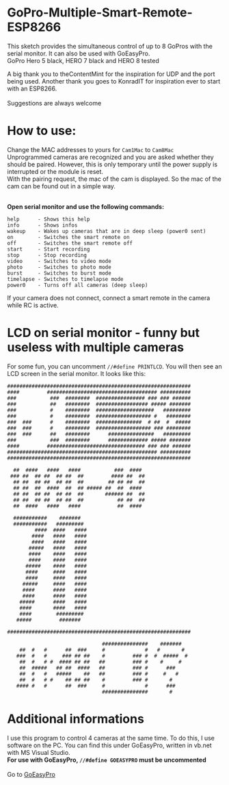 # GoPro-Multiple-Smart-Remote-ESP8266
This sketch provides the simultaneous control of up to 8 GoPros with the serial monitor. It can also be used with GoEasyPro.<br>
GoPro Hero 5 black, HERO 7 black and HERO 8 tested

A big thank you to theContentMint for the inspiration for UDP and the port being used.
Another thank you goes to KonradIT for inspiration ever to start with an ESP8266.<br>
<br>
Suggestions are always welcome

# How to use:
Change the MAC addresses to yours for ```Cam1Mac``` to ```Cam8Mac```<br>
Unprogrammed cameras are recognized and you are asked whether they should be paired. However, this is only temporary until the power supply is interrupted or the module is reset.<br>
With the pairing request, the mac of the cam is displayed. So the mac of the cam can be found out in a simple way.<br><br>

<b>Open serial monitor and use the following commands:</b> <br>
```
help      - Shows this help
info      - Shows infos
wakeup    - Wakes up cameras that are in deep sleep (power0 sent)
on        - Switches the smart remote on
off       - Switches the smart remote off
start     - Start recording
stop      - Stop recording
video     - Switches to video mode
photo     - Switches to photo mode
burst     - Switches to burst mode
timelapse - Switches to timelapse mode
power0    - Turns off all cameras (deep sleep)
```
If your camera does not connect, connect a smart remote in the camera while RC is active.

# LCD on serial monitor - funny but useless with multiple cameras
For some fun, you can uncomment ```//#define PRINTLCD```. You will then see an LCD screen in the serial monitor. It looks like this:<br>
```
############################################################    
####         #################################### ##########    
###           ###  ########  ################ ### ### ######    
###           ##   ########  ################# ##### #######    
###           #    ########  ###################   #########    
###           #    ########  ################## #   ########    
###  ###      #    ########  ###############  # ##  #  #####    
###  ###      #    ########  ################## ### ########    
###  ###      ##   ########      ###############   #########    
###           ###  ########      ############# ##### #######    
####         ################################ ### ### ######    
################################################# ##########    
############################################################    
                                                                
  ##  ####   ####   ####           ###  ####                    
 ### ##  ## ##  ## ##  ##         #### ##  ##                   
  ## ##  ## ##  ## ##  ##        ## ## ##  ##                   
  ## ##  ##  ####  ##  ## ##### ##  ##  ####                    
  ## ##  ## ##  ## ##  ##       ###### ##  ##                   
  ## ##  ## ##  ## ##  ##           ## ##  ##                   
  ##  ####   ####   ####            ##  ####                    
                                                                
  ###########    #######                                        
  ###########   #########                                       
         ####  ####   ####                                      
        ####   ####   ####                                      
        ####   ####   ####                                      
       #####   ####   ####                                      
       ####    ####   ####                                      
       ####    ####   ####                                      
      #####    ####   ####                                      
      ####     ####   ####                                      
      ####     ####   ####                                      
     #####     ####   ####                                      
     ####      ####   ####                                      
     ####      ####   ####                                      
    #####      ####   ####                                      
    ####       ####   ####                                      
    ####        #########                                       
   #####         #######                                        
                                                                
############################################################    
                                                                
                               ###############    #######       
    ##  #   #      ##  ###     #             #   #       #      
   ###  #   #     ### ## ##    #         ### #  #  #####  #     
    ##  #   # #  #### ## ##   ##         ### #    #     #       
    ##  #####   ## ##  ####   ##         ### #      ###         
    ##  #   #   #####    ##   ##         ### #     #   #        
    ##  #   # #    ## ## ##    #         ### #       #          
   #### #   #      ##  ###     #             #      ###         
                               ###############       #          
```
# Additional informations
I use this program to control 4 cameras at the same time. To do this, I use software on the PC. You can find this under GoEasyPro, written in vb.net with MS Visual Studio.<br>
<b> For use with GoEasyPro, ```//#define GOEASYPRO``` must be uncommented </b><br><br>
Go to <a href="https://github.com/sepp89117/GoEasyPro">GoEasyPro</a>
